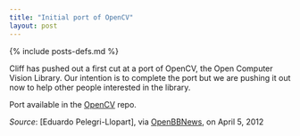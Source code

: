 ```yaml
---
title: "Initial port of OpenCV"
layout: post
---
```

{% include posts-defs.md %}

Cliff has pushed out a first cut at a port of OpenCV, the Open
Computer Vision Library.  Our intention is to complete the port but we
are pushing it out now to help other people interested in the library.

Port available in the [OpenCV](http://github.com/blackberry/OpenCV) repo.

_Source_: [Eduardo Pelegri-Llopart], via [OpenBBNews](http://openbbnews.wordpress.com/2012/04/05/opencv/), on April 5, 2012  

